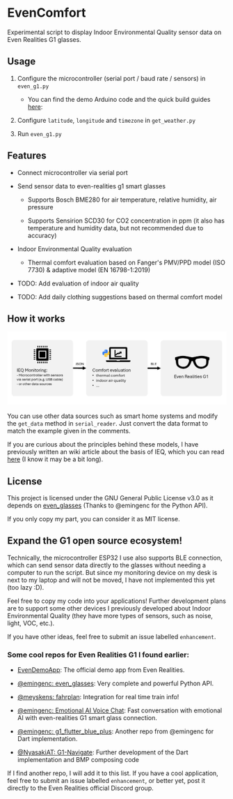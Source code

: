 # EvenComfort

Experimental script to display Indoor Environmental Quality sensor data on Even Realities G1 glasses.

## Usage

1. Configure the microcontroller (serial port / baud rate / sensors) in `even_g1.py`

    - You can find the demo Arduino code and the quick build guides [here](./microcontroller): 

2. Configure `latitude`, `longitude` and `timezone` in `get_weather.py`

3. Run `even_g1.py`

## Features

- Connect microcontroller via serial port

- Send sensor data to even-realities g1 smart glasses

    - Supports Bosch BME280 for air temperature, relative humidity, air pressure

    - Supports Sensirion SCD30 for CO2 concentration in ppm (it also has temperature and humidity data, but not recommended due to accuracy)

- Indoor Environmental Quality evaluation

    - Thermal comfort evaluation based on Fanger's PMV/PPD model (ISO 7730) & adaptive model (EN 16798-1:2019)

- TODO: Add evaluation of indoor air quality

- TODO: Add daily clothing suggestions based on thermal comfort model


## How it works

![Workflow.png](./pics/Workflow.png)

You can use other data sources such as smart home systems and modify the `get_data` method in `serial_reader`. Just convert the data format to match the example given in the comments.

If you are curious about the principles behind these models, I have previously written an wiki article about the basis of IEQ, which you can read [here](https://rw.e3d.rwth-aachen.de/en/wiki/about-the-basis-of-ieq-2/) (I know it may be a bit long).

## License

This project is licensed under the GNU General Public License v3.0 as it depends on [even_glasses](https://github.com/emingenc/even_glasses) (Thanks to @emingenc for the Python API).

If you only copy my part, you can consider it as MIT license.

## Expand the G1 open source ecosystem!

Technically, the microcontroller ESP32 I use also supports BLE connection, which can send sensor data directly to the glasses without needing a computer to run the script. But since my monitoring device on my desk is next to my laptop and will not be moved, I have not implemented this yet (too lazy :D).

Feel free to copy my code into your applications! Further development plans are to support some other devices I previously developed about Indoor Environmental Quality (they have more types of sensors, such as noise, light, VOC, etc.).

If you have other ideas, feel free to submit an issue labelled `enhancement`.

### Some cool repos for Even Realities G1 I found earlier:

- [EvenDemoApp](https://github.com/even-realities/EvenDemoApp): The official demo app from Even Realities.

- [@emingenc: even_glasses](https://github.com/emingenc/even_glasses): Very complete and powerful Python API.

- [@meyskens: fahrplan](https://github.com/meyskens/fahrplan): Integration for real time train info!

- [@emingenc: Emotional AI Voice Chat](https://github.com/emingenc/G1_voice_ai_assistant): Fast conversation with emotional AI with even-realities G1 smart glass connection.

- [@emingenc: g1_flutter_blue_plus](https://github.com/emingenc/g1_flutter_blue_plus): Another repo from @emingenc for Dart implementation.

- [@NyasakiAT: G1-Navigate](https://github.com/NyasakiAT/G1-Navigate): Further development of the Dart implementation and BMP composing code

If I find another repo, I will add it to this list. If you have a cool application, feel free to submit an issue labelled `enhancement`, or better yet, post it directly to the Even Realities official Discord group.